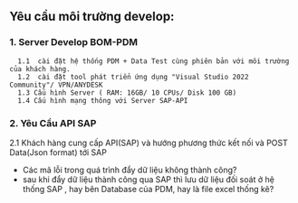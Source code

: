 ## Yêu cầu môi trường develop:
### 1. Server Develop BOM-PDM
      1.1  cài đặt hệ thống PDM + Data Test cùng phiên bản với môi trường của khách hàng.
      1.2  cài đặt tool phát triển ứng dụng "Visual Studio 2022 Community"/ VPN/ANYDESK
      1.3 Cấu hình Server ( RAM: 16GB/ 10 CPUs/ Disk 100 GB)
      1.4 Cấu hình mạng thông với Server SAP-API
   
### 2. Yêu Cầu API SAP
2.1 Khách hàng cung cấp API(SAP) và hướng phương thức kết nối và POST Data(Json format) tới SAP
- Các mã lỗi trong quá trình đẩy dữ liệu không thành công?
- sau khi đẩy dữ liệu thành công qua SAP thì lưu dữ liệu đối soát ở hệ thống SAP , hay bên Database của PDM, hay là file excel thống kê?
